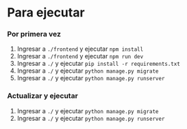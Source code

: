 # Para ejecutar

### Por primera vez

1. Ingresar a `./frontend` y ejecutar `npm install`
2. Ingresar a `./frontend` y ejecutar `npm run dev`
3. Ingresar a `./` y ejecutar `pip install -r requirements.txt`
4. Ingresar a `./` y ejecutar `python manage.py migrate`
5. Ingresar a `./` y ejecutar `python manage.py runserver`

### Actualizar y ejecutar

1. Ingresar a `./` y ejecutar `python manage.py migrate`
2. Ingresar a `./` y ejecutar `python manage.py runserver`
